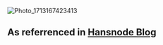 ![Photo_1713167423413](https://github.com/Sreejit-Sengupto/emailjs-contact-us/assets/69980616/60329afc-4353-4273-8a72-3a0066a2c02f)
## As referrenced in [Hansnode Blog](https://sreesen.hashnode.dev/contact-us-form-emailjs)
